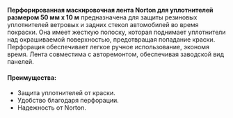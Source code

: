 **Перфорированная маскировочная лента Norton для уплотнителей размером 50 мм х 10 м** предназначена для защиты резиновых уплотнителей ветровых и задних стекол автомобилей во время покраски. Она имеет жесткую полоску, которая поднимает уплотнители над окрашиваемой поверхностью, предотвращая попадание краски. Перфорация обеспечивает легкое ручное использование, экономя время. Лента совместима с авторемонтом, обеспечивая заводской вид панелей.

#### Преимущества:

- Защита уплотнителей от краски.
- Удобство благодаря перфорации.
- Надежность от Norton.
